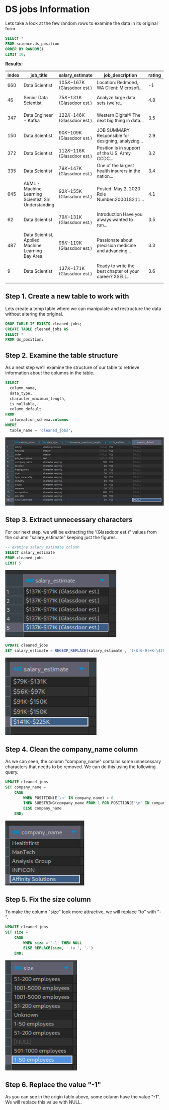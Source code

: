# DS jobs Information

Lets take a look at the few random rows to examine the data in its original form.

````sql
SELECT *
FROM science.ds_position
ORDER BY RANDOM()
LIMIT 10;
````

**Results:**

|index|job_title|salary_estimate|job_description|rating|company_name|location|headquarters|size|founded|type_ownership|industry|sector|revenue|competitors|
|-----|---------|---------------|---------------|------|------------|--------|------------|----|-------|--------------|--------|------|-------|-----------|
|660|Data Scientist|$105K-$167K (Glassdoor est.)|Location: Redmond, WA Client: Microsoft...|-1|Pactera Edge|Redmond, WA|-1|-1|-1|-1|-1|-1|-1|-1|
|46|Senior Data Scientist|$75K-$131K (Glassdoor est.)|Analyze large data sets (we're..|4.8|Klaviyo 4.8|Boston, MA|Boston, MA|201 to 500 employees|2012|Company - Private|Computer Hardware & Software|Information Technology|Unknown / Non-Applicable|-1|
|347|Data Engineer - Kafka|$122K-$146K (Glassdoor est.)|Western Digital® The next big thing in data...|3.5|Western Digital 3.5|San Jose, CA|San Jose, CA|10000+ employees|1970|Company - Public|Computer Hardware & Software|Information Technology|$10+ billion (USD)|Seagate Technology, Toshiba|
|150|Data Scientist|$90K-$109K (Glassdoor est.)|JOB SUMMARY Responsible for designing, analyzing...|2.9|SPECTRUM 2.9|Maryland Heights, MO|Stamford, CT|10000+ employees|2016|Subsidiary or Business Segment|Cable, Internet & Telephone Providers|Telecommunications|$10+ billion (USD)|-1|
|372|Data Scientist|$112K-$116K (Glassdoor est.)|Position is in support of the U.S. Army CCDC...|3.2|Perspecta 3.2|Adelphi, MD|Chantilly, VA|10000+ employees|2018|Company - Public|Aerospace & Defense|Aerospace & Defense|Unknown / Non-Applicable|-1|
|335|Data Scientist|$79K-$147K (Glassdoor est.)|One of the largest health insurers in the nation...|3.4|Solving IT International Inc 3.4|Chicago, IL|Chicago, IL|501 to 1000 employees|-1|Company - Private|-1|-1|Unknown / Non-Applicable|-1|
|645|AI/ML - Machine Learning Scientist, Siri Understanding|$92K-$155K (Glassdoor est.)|Posted: May 2, 2020 Role Number:200018211...|4.1|Apple 4.1|Santa Clara, CA|Cupertino, CA|10000+ employees|1976|Company - Public|Computer Hardware & Software|Information Technology|$10+ billion (USD)|Google, Microsoft, Samsung Electronics|
|62|Data Scientist|$79K-$131K (Glassdoor est.)|Introduction Have you always wanted to run...|3.5|iRobot 3.5|Bedford, MA|Bedford, MA|1001 to 5000 employees|1990|Company - Public|Consumer Electronics & Appliances Stores|Retail|$1 to $2 billion (USD)|-1|
|487|Data Scientist, Applied Machine Learning - Bay Area|$95K-$119K (Glassdoor est.)|Passionate about precision medicine and advancing...|3.3|Tempus Labs 3.3|Redwood City, CA|Chicago, IL|501 to 1000 employees|2015|Company - Private|Biotech & Pharmaceuticals|Biotech & Pharmaceuticals|Unknown / Non-Applicable|-1|
|9|Data Scientist|$137K-$171K (Glassdoor est.)|Ready to write the best chapter of your career? XSELL...|3.6|XSELL Technologies 3.6|Chicago, IL|Chicago, IL|51 to 200 employees|2014|Company - Private|Enterprise Software & Network Solutions|Information Technology|Unknown / Non-Applicable|-1|

## Step 1. Create a new table to work with
Lets create a temp table where we can manipulate and restructure the data without altering the original.

````sql
DROP TABLE IF EXISTS cleaned_jobs;
CREATE TABLE cleaned_jobs AS 
SELECT *
FROM ds_position;
````
## Step 2. Examine the table structure
As a next step we'll examine the structure of our table to retrieve information about the columns in the table.

````sql
SELECT 
  column_name, 
  data_type, 
  character_maximum_length, 
  is_nullable, 
  column_default 
FROM 
  information_schema.columns 
WHERE 
  table_name = 'cleaned_jobs';
````
![table_structure](/SQL/images/table_structure.png)

## Step 3. Extract unnecessary characters
For our next step, we will be extracting the ‘(Glassdoor est.)” values from the column "salary_estimate" keeping just the figures.

````sql
-- examine salary_estimate column
SELECT salary_estimate
FROM cleaned_jobs
LIMIT 5
````
![salary_column](/SQL/images/salary_column.png)

````sql
UPDATE cleaned_jobs 
SET salary_estimate = REGEXP_REPLACE(salary_estimate , '(\$[0-9]+K-\$[0-9]+K).*', '\1')
````
![salary_cleaned](/SQL/images/salary_cleaned.png)

## Step 4. Clean the company_name column
As  we can  seen,  the column "company_name" contains some unnecessary characters that needs to be removed. We can do this using the following query.
````sql
UPDATE cleaned_jobs
SET company_name = 
    CASE 
        WHEN POSITION(E'\n' IN company_name) > 0 
        THEN SUBSTRING(company_name FROM 1 FOR POSITION(E'\n' IN company_name) - 1) 
        ELSE company_name 
    END;
````
![new_colunm_name](/SQL/images/new_column_name.png)

## Step 5. Fix the size column
To make the column "size" look more attractive, we will replace "to" with "-".

````sql
UPDATE cleaned_jobs
SET size = 
    CASE
        WHEN size = '-1' THEN NULL
        ELSE REPLACE(size, ' to ', '-')
    END;
````
![size_column](/SQL/images/size_column.png)

## Step 6. Replace the value "-1"
As you can see in the origin table above, some colunm have the value "-1". We will replace this value with NULL.
